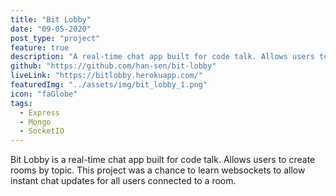 ```yaml
---
title: "Bit Lobby"
date: "09-05-2020"
post_type: "project"
feature: true
description: "A real-time chat app built for code talk. Allows users to create rooms by topic."
github: "https://github.com/han-sen/bit-lobby"
liveLink: "https://bitlobby.herokuapp.com/"
featuredImg: "../assets/img/bit_lobby_1.png"
icon: "faGlobe"
tags:
  - Express
  - Mongo
  - SocketIO
---
```


Bit Lobby is a real-time chat app built for code talk. Allows users to create rooms by topic. This project was a chance to learn websockets to allow instant chat updates for all users connected to a room.
